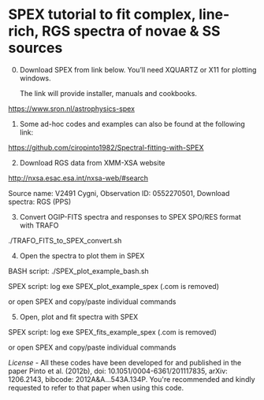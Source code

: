 # SPEX tutorial to fit complex, line-rich, RGS spectra of novae & SS sources

0) Download SPEX from link below. You’ll need XQUARTZ or X11 for plotting windows.

   The link will provide installer, manuals and cookbooks.

https://www.sron.nl/astrophysics-spex

1) Some ad-hoc codes and examples can also be found at the following link:

https://github.com/ciropinto1982/Spectral-fitting-with-SPEX

2) Download RGS data from XMM-XSA website

http://nxsa.esac.esa.int/nxsa-web/#search

Source name: V2491 Cygni, Observation ID: 0552270501, Download spectra: RGS (PPS)

3) Convert OGIP-FITS spectra and responses to SPEX SPO/RES format with TRAFO

./TRAFO_FITS_to_SPEX_convert.sh

4) Open the spectra to plot them in SPEX

BASH script: ./SPEX_plot_example_bash.sh

SPEX script: log exe SPEX_plot_example_spex (.com is removed)

or open SPEX and copy/paste individual commands

5) Open, plot and fit spectra with SPEX

SPEX script: log exe SPEX_fits_example_spex (.com is removed)

or open SPEX and copy/paste individual commands

*License -* All these codes have been developed for and published in the paper Pinto et al. (2012b), doi: 10.1051/0004-6361/201117835, arXiv: 1206.2143, bibcode: 2012A&A...543A.134P. You're recommended and kindly requested to refer to that paper when using this code.
